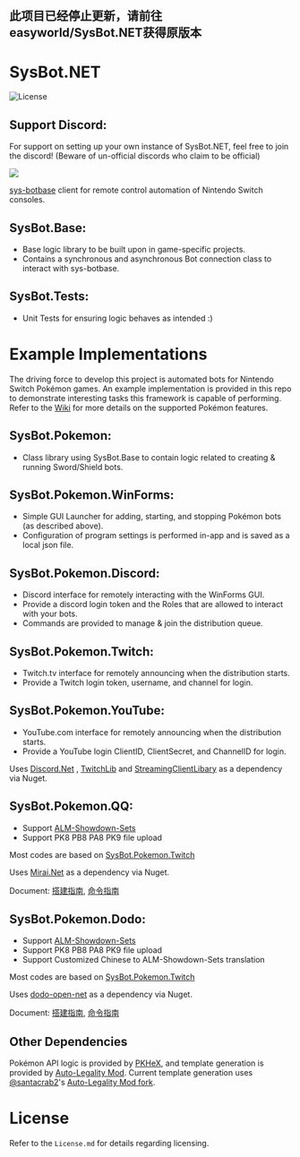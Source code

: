 ## 此项目已经停止更新，请前往**easyworld/SysBot.NET**获得原版本

# SysBot.NET
![License](https://img.shields.io/badge/License-AGPLv3-blue.svg)

## Support Discord:

For support on setting up your own instance of SysBot.NET, feel free to join the discord! (Beware of un-official discords who claim to be official)

[<img src="https://canary.discordapp.com/api/guilds/401014193211441153/widget.png?style=banner2">](https://discord.gg/tDMvSRv)

[sys-botbase](https://github.com/olliz0r/sys-botbase) client for remote control automation of Nintendo Switch consoles.

## SysBot.Base:
- Base logic library to be built upon in game-specific projects.
- Contains a synchronous and asynchronous Bot connection class to interact with sys-botbase.

## SysBot.Tests:
- Unit Tests for ensuring logic behaves as intended :)

# Example Implementations

The driving force to develop this project is automated bots for Nintendo Switch Pokémon games. An example implementation is provided in this repo to demonstrate interesting tasks this framework is capable of performing. Refer to the [Wiki](https://github.com/kwsch/SysBot.NET/wiki) for more details on the supported Pokémon features.

## SysBot.Pokemon:
- Class library using SysBot.Base to contain logic related to creating & running Sword/Shield bots.

## SysBot.Pokemon.WinForms:
- Simple GUI Launcher for adding, starting, and stopping Pokémon bots (as described above).
- Configuration of program settings is performed in-app and is saved as a local json file.

## SysBot.Pokemon.Discord:
- Discord interface for remotely interacting with the WinForms GUI.
- Provide a discord login token and the Roles that are allowed to interact with your bots.
- Commands are provided to manage & join the distribution queue.

## SysBot.Pokemon.Twitch:
- Twitch.tv interface for remotely announcing when the distribution starts.
- Provide a Twitch login token, username, and channel for login.

## SysBot.Pokemon.YouTube:
- YouTube.com interface for remotely announcing when the distribution starts.
- Provide a YouTube login ClientID, ClientSecret, and ChannelID for login.

Uses [Discord.Net](https://github.com/discord-net/Discord.Net) , [TwitchLib](https://github.com/TwitchLib/TwitchLib) and [StreamingClientLibary](https://github.com/SaviorXTanren/StreamingClientLibrary) as a dependency via Nuget.

## SysBot.Pokemon.QQ:
- Support [ALM-Showdown-Sets](https://github.com/architdate/PKHeX-Plugins/wiki/ALM-Showdown-Sets)
- Support PK8 PB8 PA8 PK9 file upload

Most codes are based on [SysBot.Pokemon.Twitch](https://github.com/kwsch/SysBot.NET/tree/master/SysBot.Pokemon.Twitch)

Uses [Mirai.Net](https://github.com/SinoAHpx/Mirai.Net) as a dependency via Nuget.

Document: [搭建指南](https://github.com/easyworld/SysBot.NET/tree/master/SysBot.Pokemon.QQ), [命令指南](https://docs.qq.com/doc/DSVlldkxMSW92VXZF)

## SysBot.Pokemon.Dodo:
- Support [ALM-Showdown-Sets](https://github.com/architdate/PKHeX-Plugins/wiki/ALM-Showdown-Sets)
- Support PK8 PB8 PA8 PK9 file upload
- Support Customized Chinese to ALM-Showdown-Sets translation

Most codes are based on [SysBot.Pokemon.Twitch](https://github.com/kwsch/SysBot.NET/tree/master/SysBot.Pokemon.Twitch)

Uses [dodo-open-net](https://github.com/dodo-open/dodo-open-net) as a dependency via Nuget.

Document: [搭建指南](https://docs.qq.com/doc/DSVVZZk9saUNTeHNn), [命令指南](https://docs.qq.com/doc/DSVlldkxMSW92VXZF)

## Other Dependencies
Pokémon API logic is provided by [PKHeX](https://github.com/kwsch/PKHeX/), and template generation is provided by [Auto-Legality Mod](https://github.com/architdate/PKHeX-Plugins/). Current template generation uses [@santacrab2](https://www.github.com/santacrab2)'s [Auto-Legality Mod fork](https://github.com/santacrab2/PKHeX-Plugins).

# License
Refer to the `License.md` for details regarding licensing.
